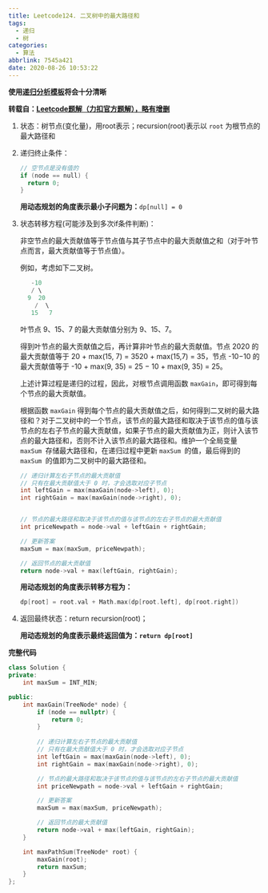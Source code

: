 ```yaml
---
title: Leetcode124. 二叉树中的最大路径和
tags:
  - 递归
  - 树
categories:
  - 算法
abbrlink: 7545a421
date: 2020-08-26 10:53:22
---
```


**使用[递归分析模板](./分而治之和递归的区别.md)将会十分清晰**

**转载自：[Leetcode题解（力扣官方题解），略有增删](https://leetcode-cn.com/problems/binary-tree-maximum-path-sum/solution/er-cha-shu-zhong-de-zui-da-lu-jing-he-by-leetcode-/)**

<!-- more -->

1. 状态：树节点(变化量)，用root表示；recursion(root)表示以 `root` 为根节点的最大路径和

2. 递归终止条件：

   ```c++
   // 空节点是没有值的
   if (node == null) {
     return 0;
   }
   ```

   **用动态规划的角度表示最小子问题为：**`dp[null] = 0`

3. 状态转移方程(可能涉及到多次if条件判断)：

   非空节点的最大贡献值等于节点值与其子节点中的最大贡献值之和（对于叶节点而言，最大贡献值等于节点值）。	

   例如，考虑如下二叉树。

   ```c++
      -10
      / \
     9  20
       /  \
      15   7
   ```

   叶节点 9、15、7 的最大贡献值分别为 9、15、7。

   得到叶节点的最大贡献值之后，再计算非叶节点的最大贡献值。节点 2020 的最大贡献值等于 20 + max(15, 7) = 3520 + max(15,7) = 35，节点 -10−10 的最大贡献值等于 -10 + max(9, 35) = 25 − 10 + max(9, 35) = 25。

   上述计算过程是递归的过程，因此，对根节点调用函数 `maxGain`，即可得到每个节点的最大贡献值。

   根据函数 `maxGain` 得到每个节点的最大贡献值之后，如何得到二叉树的最大路径和？对于二叉树中的一个节点，该节点的最大路径和取决于该节点的值与该节点的左右子节点的最大贡献值，如果子节点的最大贡献值为正，则计入该节点的最大路径和，否则不计入该节点的最大路径和。维护一个全局变量 `maxSum `存储最大路径和，在递归过程中更新 `maxSum `的值，最后得到的 `maxSum `的值即为二叉树中的最大路径和。

   ```c++
   // 递归计算左右子节点的最大贡献值
   // 只有在最大贡献值大于 0 时，才会选取对应子节点
   int leftGain = max(maxGain(node->left), 0);
   int rightGain = max(maxGain(node->right), 0);
   
   
   // 节点的最大路径和取决于该节点的值与该节点的左右子节点的最大贡献值
   int priceNewpath = node->val + leftGain + rightGain;
   
   // 更新答案
   maxSum = max(maxSum, priceNewpath);
   
   // 返回节点的最大贡献值
   return node->val + max(leftGain, rightGain);
   ```

   **用动态规划的角度表示转移方程为：**

   ```c++
   dp[root] = root.val + Math.max(dp[root.left], dp[root.right])
   ```

4. 返回最终状态：return recursion(root)；

   **用动态规划的角度表示最终返回值为：`return dp[root]`**

**完整代码**

```c++
class Solution {
private:
    int maxSum = INT_MIN;

public:
    int maxGain(TreeNode* node) {
        if (node == nullptr) {
            return 0;
        }
        
        // 递归计算左右子节点的最大贡献值
        // 只有在最大贡献值大于 0 时，才会选取对应子节点
        int leftGain = max(maxGain(node->left), 0);
        int rightGain = max(maxGain(node->right), 0);

        // 节点的最大路径和取决于该节点的值与该节点的左右子节点的最大贡献值
        int priceNewpath = node->val + leftGain + rightGain;

        // 更新答案
        maxSum = max(maxSum, priceNewpath);

        // 返回节点的最大贡献值
        return node->val + max(leftGain, rightGain);
    }

    int maxPathSum(TreeNode* root) {
        maxGain(root);
        return maxSum;
    }
};
```

